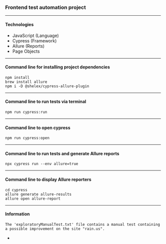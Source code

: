 ### Frontend test automation project ###
---
#### Technologies

- JavaScript (Language)
- Cypress (Framework)
- Allure (Reports)
- Page Objects

---
#### Command line for installing project dependencies

    npm install
    brew install allure
    npm i -D @shelex/cypress-allure-plugin

---
#### Command line to run tests via terminal

    npm run cypress:run

---
#### Command line to open cypress

    npm run cypress:open

---
#### Command line to run tests and generate Allure reports

    npx cypress run --env allure=true

---
#### Command line to display Allure reporters

    cd cypress
    allure generate allure-results
    allure open allure-report
    
---
#### Information

    The 'exploratoryManualTest.txt' file contains a manual test containing a possible improvement on the site "rain.us".
 - 

